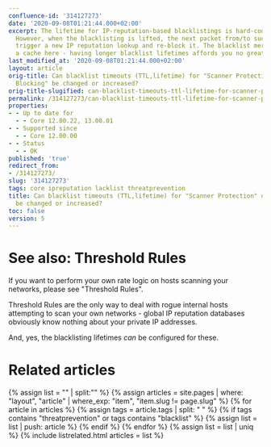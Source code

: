 ```yaml
---
confluence-id: '314127273'
date: '2020-09-08T01:21:44.000+02:00'
excerpt: The lifetime for IP-reputation-based blacklistings is hard-coded to 300 seconds.
  However, when the blacklisting is lifted, the next packet from/to such a host will
  trigger a new IP reputation lookup and re-block it. The blacklist merely acts as
  a cache here - having longer blacklist lifetimes affords you no greater security.
last_modified_at: '2020-09-08T01:21:44.000+02:00'
layout: article
orig-title: Can blacklist timeouts (TTL,lifetime) for "Scanner Protection" or "Botnet
  Blocking" be changed or increased?
orig-title-slugified: can-blacklist-timeouts-ttl-lifetime-for-scanner-protection-or-botnet-blocking-be-changed-or-increased-
permalink: /314127273/can-blacklist-timeouts-ttl-lifetime-for-scanner-protection-or-botnet-blocking-be-changed-or-increased-
properties:
- - Up to date for
  - - Core 12.00.22, 13.00.01
- - Supported since
  - - Core 12.00.00
- - Status
  - - OK
published: 'true'
redirect_from:
- /314127273/
slug: '314127273'
tags: core ipreputation lacklist threatprevention
title: Can blacklist timeouts (TTL,lifetime) for "Scanner Protection" or "Botnet Blocking"
  be changed or increased?
toc: false
version: 5
---
```



# See also: Threshold Rules
If you want to perform your own rate logic on hosts scanning your networks, please see "Threshold Rules".

Threshold Rules are the only way to deal with rogue internal hosts attempting to scan your own networks - global IP reputation databases obviously know nothing about your private IP addresses.

And, yes, the blacklisting lifetimes _can_ be configured for these.


# Related articles
{% assign list = "" | split:"" %}
{% assign articles = site.pages | where: "layout", "article" | where_exp: "item", "item.slug != page.slug" %}
{% for article in articles %}
{% assign tags = article.tags | split: " " %}
{% if tags contains "threatprevention" or tags contains "blacklist" %}
{% assign list = list | push: article %}
{% endif %}
{% endfor %}
{% assign list = list | uniq %}
{% include listrelated.html articles = list %}